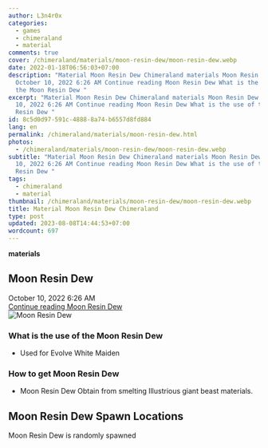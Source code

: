 ```yaml
---
author: L3n4r0x
categories:
  - games
  - chimeraland
  - material
comments: true
cover: /chimeraland/materials/moon-resin-dew/moon-resin-dew.webp
date: 2022-01-18T06:56:03+07:00
description: "Material Moon Resin Dew Chimeraland materials Moon Resin Dew
  October 10, 2022 6:26 AM Continue reading Moon Resin Dew What is the use of
  the Moon Resin Dew "
excerpt: "Material Moon Resin Dew Chimeraland materials Moon Resin Dew October
  10, 2022 6:26 AM Continue reading Moon Resin Dew What is the use of the Moon
  Resin Dew "
id: 8c5d0d97-591c-4888-8a74-b6557d8fd884
lang: en
permalink: /chimeraland/materials/moon-resin-dew.html
photos:
  - /chimeraland/materials/moon-resin-dew/moon-resin-dew.webp
subtitle: "Material Moon Resin Dew Chimeraland materials Moon Resin Dew October
  10, 2022 6:26 AM Continue reading Moon Resin Dew What is the use of the Moon
  Resin Dew "
tags:
  - chimeraland
  - material
thumbnail: /chimeraland/materials/moon-resin-dew/moon-resin-dew.webp
title: Material Moon Resin Dew Chimeraland
type: post
updated: 2023-08-08T14:44:53+07:00
wordcount: 697
---
```


<link
  rel="stylesheet"
  href="https://rawcdn.githack.com/dimaslanjaka/Web-Manajemen/870a349/css/bootstrap-5-3-0-alpha3-wrapper.css"
/>
<section id="bootstrap-wrapper">
  <div data-bs-theme="dark">
    <div
      class="row g-0 border rounded overflow-hidden flex-md-row mb-4 shadow-sm position-relative bg-dark text-light"
    >
      <div class="col p-4 d-flex flex-column position-static">
        <strong class="d-inline-block mb-2 text-success">materials</strong>
        <h2 class="mb-0">Moon Resin Dew</h2>
        <div class="mb-1 text-muted">October 10, 2022 6:26 AM</div>
        <a
          href="/chimeraland/materials/moon-resin-dew.html"
          class="stretched-link d-none text-primary"
          >Continue reading Moon Resin Dew</a
        >
      </div>
      <div class="col-auto d-none d-md-block d-lg-block">
        <img
          src="https://www.webmanajemen.com/chimeraland/materials/moon-resin-dew/moon-resin-dew.webp"
          alt="Moon Resin Dew"
        />
      </div>
    </div>
    <div class="row">
      <div class="col-lg-6 col-12 mb-2">
        <div class="card">
          <div class="card-body">
            <h3 class="card-title">What is the use of the Moon Resin Dew</h3>
            <div class="card-text">
              <ul>
                <li>Used for Evolve White Maiden</li>
              </ul>
            </div>
          </div>
        </div>
      </div>
      <div class="col-lg-6 col-12 mb-2">
        <div class="card">
          <div class="card-body">
            <h3 class="card-title">How to get Moon Resin Dew</h3>
            <div class="card-text">
              <ul>
                <li>
                  Moon Resin Dew Obtain from smelting Illustrious giant beast
                  materials.
                </li>
              </ul>
            </div>
          </div>
        </div>
      </div>
      <div class="col-12 mb-2">
        <h2>Moon Resin Dew Spawn Locations</h2>
        <p>Moon Resin Dew is randomly spawned</p>
      </div>
    </div>
  </div>
</section>